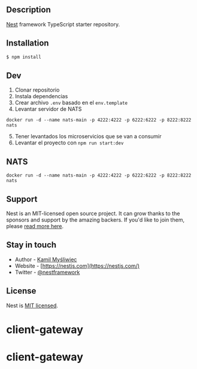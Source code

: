 ## Description

[Nest](https://github.com/nestjs/nest) framework TypeScript starter repository.

## Installation

```bash
$ npm install
```

## Dev
1. Clonar repositorio
2. Instala dependencias
3. Crear archivo `.env` basado en el `env.template`
4. Levantar servidor de NATS
```
docker run -d --name nats-main -p 4222:4222 -p 6222:6222 -p 8222:8222 nats
```
5. Tener levantados los microservicios que se van a consumir
6. Levantar el proyecto con `npm run start:dev`

## NATS
```
docker run -d --name nats-main -p 4222:4222 -p 6222:6222 -p 8222:8222 nats
```

## Support

Nest is an MIT-licensed open source project. It can grow thanks to the sponsors and support by the amazing backers. If you'd like to join them, please [read more here](https://docs.nestjs.com/support).

## Stay in touch

- Author - [Kamil Myśliwiec](https://kamilmysliwiec.com)
- Website - [https://nestjs.com](https://nestjs.com/)
- Twitter - [@nestframework](https://twitter.com/nestframework)

## License

Nest is [MIT licensed](LICENSE).
# client-gateway
# client-gateway
